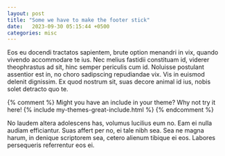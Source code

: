 ```yaml
---
layout: post
title: "Some we have to make the footer stick"
date:   2023-09-30 05:15:44 +0500
categories: misc
---
```


Eos eu docendi tractatos sapientem, brute option menandri in vix, quando vivendo accommodare te ius. 
Nec melius fastidii constituam id, viderer theophrastus ad sit, hinc semper periculis cum id. Noluisse 
postulant assentior est in, no choro sadipscing repudiandae vix. Vis in euismod delenit dignissim. 
Ex quod nostrum sit, suas decore animal id ius, nobis solet detracto quo te.

{% comment %}
Might you have an include in your theme? Why not try it here!
{% include my-themes-great-include.html %}
{% endcomment %}

No laudem altera adolescens has, volumus lucilius eum no. Eam ei nulla audiam efficiantur. 
Suas affert per no, ei tale nibh sea. Sea ne magna harum, in denique scriptorem sea, 
cetero alienum tibique ei eos. Labores persequeris referrentur eos ei.
